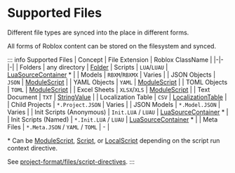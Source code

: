 # Supported Files
Different file types are synced into the place in different forms.

All forms of Roblox content can be stored on the filesystem and synced.

::: info Supported Files
| Concept | File Extension | Roblox ClassName |
|-|-|-|
| Folders | any directory | [Folder](https://create.roblox.com/docs/reference/engine/classes/Folder)
| Scripts | `LUA`/`LUAU` | [LuaSourceContainer](https://create.roblox.com/docs/reference/engine/classes/LuaSourceContainer) * |
| Models | `RBXM`/`RBXMX` | Varies |
| JSON Objects | `JSON` | [ModuleScript](https://create.roblox.com/docs/reference/engine/classes/ModuleScript) |
| YAML Objects | `YAML` | [ModuleScript](https://create.roblox.com/docs/reference/engine/classes/ModuleScript) |
| TOML Objects | `TOML` | [ModuleScript](https://create.roblox.com/docs/reference/engine/classes/ModuleScript) |
| Excel Sheets | `XLSX`/`XLS` | [ModuleScript](https://create.roblox.com/docs/reference/engine/classes/ModuleScript) |
| Text Document | `TXT` | [StringValue](https://create.roblox.com/docs/reference/engine/classes/StringValue) |
| Localization Table | `CSV` | [LocalizationTable](https://create.roblox.com/docs/reference/engine/classes/LocalizationTable) |
| Child Projects | `*.Project.JSON` | Varies |
| JSON Models | `*.Model.JSON` | Varies |
| Init Scripts (Anonymous) | `Init.LUA` / `LUAU` | [LuaSourceContainer](https://create.roblox.com/docs/reference/engine/classes/LuaSourceContainer) * |
| Init Scripts (Named) | `*.Init.LUA` / `LUAU` | [LuaSourceContainer](https://create.roblox.com/docs/reference/engine/classes/LuaSourceContainer) * |
| Meta Files | `*.Meta.JSON` / `YAML` / `TOML` | - |

\* Can be [ModuleScript](https://create.roblox.com/docs/reference/engine/classes/ModuleScript), [Script](https://create.roblox.com/docs/reference/engine/classes/Script), or [LocalScript](https://create.roblox.com/docs/reference/engine/classes/LocalScript) depending on the script run context directive.

See [project-format/files/script-directives](/lync/project-format/files/script-directives).
:::
